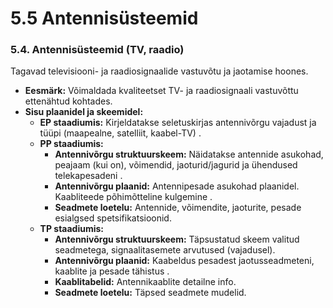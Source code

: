# 5.5 Antennisüsteemid

### 5.4. Antennisüsteemid (TV, raadio)

Tagavad televisiooni- ja raadiosignaalide vastuvõtu ja jaotamise hoones.

* **Eesmärk:** Võimaldada kvaliteetset TV- ja raadiosignaali vastuvõttu ettenähtud kohtades.
* **Sisu plaanidel ja skeemidel:**
  * **EP staadiumis:** Kirjeldatakse seletuskirjas antennivõrgu vajadust ja tüüpi (maapealne, satelliit, kaabel-TV) .
  * **PP staadiumis:** 
    * **Antennivõrgu struktuurskeem:** Näidatakse antennide asukohad, peajaam (kui on), võimendid, jaoturid/jagurid ja ühendused telekapesadeni .
    * **Antennivõrgu plaanid:** Antennipesade asukohad plaanidel. Kaabliteede põhimõtteline kulgemine .
    * **Seadmete loetelu:** Antennide, võimendite, jaoturite, pesade esialgsed spetsifikatsioonid.
  * **TP staadiumis:** 
    * **Antennivõrgu struktuurskeem:** Täpsustatud skeem valitud seadmetega, signaalitasemete arvutused (vajadusel).
    * **Antennivõrgu plaanid:** Kaabeldus pesadest jaotusseadmeteni, kaablite ja pesade tähistus .
    * **Kaablitabelid:** Antennikaablite detailne info.
    * **Seadmete loetelu:** Täpsed seadmete mudelid.
    
